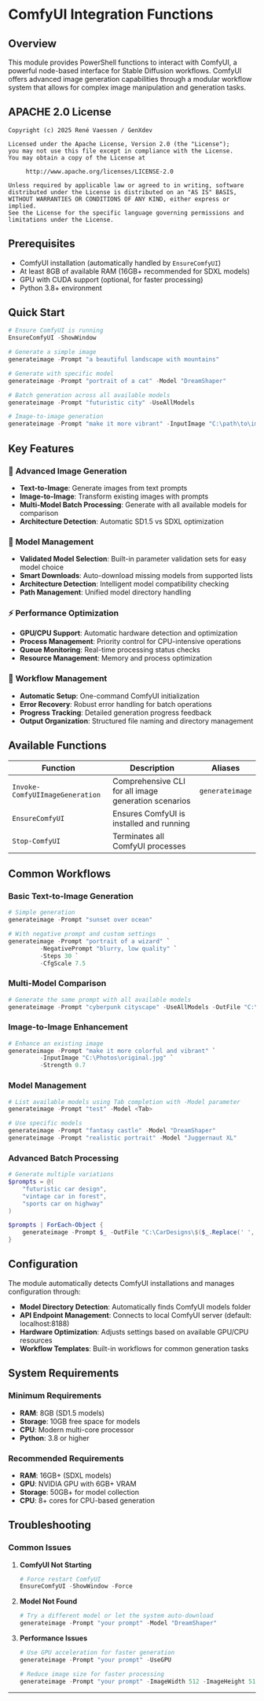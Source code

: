 # ComfyUI Integration Functions

## Overview

This module provides PowerShell functions to interact with ComfyUI, a powerful node-based interface for Stable Diffusion workflows. ComfyUI offers advanced image generation capabilities through a modular workflow system that allows for complex image manipulation and generation tasks.

## APACHE 2.0 License

````text
Copyright (c) 2025 René Vaessen / GenXdev

Licensed under the Apache License, Version 2.0 (the "License");
you may not use this file except in compliance with the License.
You may obtain a copy of the License at

     http://www.apache.org/licenses/LICENSE-2.0

Unless required by applicable law or agreed to in writing, software
distributed under the License is distributed on an "AS IS" BASIS,
WITHOUT WARRANTIES OR CONDITIONS OF ANY KIND, either express or implied.
See the License for the specific language governing permissions and
limitations under the License.

````

## Prerequisites

- ComfyUI installation (automatically handled by `EnsureComfyUI`)
- At least 8GB of available RAM (16GB+ recommended for SDXL models)
- GPU with CUDA support (optional, for faster processing)
- Python 3.8+ environment

## Quick Start

```powershell
# Ensure ComfyUI is running
EnsureComfyUI -ShowWindow

# Generate a simple image
generateimage -Prompt "a beautiful landscape with mountains"

# Generate with specific model
generateimage -Prompt "portrait of a cat" -Model "DreamShaper"

# Batch generation across all available models
generateimage -Prompt "futuristic city" -UseAllModels

# Image-to-image generation
generateimage -Prompt "make it more vibrant" -InputImage "C:\path\to\image.jpg"

```

## Key Features

### 🎨 **Advanced Image Generation**
- **Text-to-Image**: Generate images from text prompts
- **Image-to-Image**: Transform existing images with prompts
- **Multi-Model Batch Processing**: Generate with all available models for comparison
- **Architecture Detection**: Automatic SD1.5 vs SDXL optimization

### 🔧 **Model Management**
- **Validated Model Selection**: Built-in parameter validation sets for easy model choice
- **Smart Downloads**: Auto-download missing models from supported lists
- **Architecture Detection**: Intelligent model compatibility checking
- **Path Management**: Unified model directory handling

### ⚡ **Performance Optimization**
- **GPU/CPU Support**: Automatic hardware detection and optimization
- **Process Management**: Priority control for CPU-intensive operations
- **Queue Monitoring**: Real-time processing status checks
- **Resource Management**: Memory and process optimization

### 🔄 **Workflow Management**
- **Automatic Setup**: One-command ComfyUI initialization
- **Error Recovery**: Robust error handling for batch operations
- **Progress Tracking**: Detailed generation progress feedback
- **Output Organization**: Structured file naming and directory management

## Available Functions

| Function | Description | Aliases |
|----------|-------------|---------|
| `Invoke-ComfyUIImageGeneration` | Comprehensive CLI for all image generation scenarios | `generateimage` |
| `EnsureComfyUI` | Ensures ComfyUI is installed and running | |
| `Stop-ComfyUI` | Terminates all ComfyUI processes | |

## Common Workflows

### Basic Text-to-Image Generation
```powershell
# Simple generation
generateimage -Prompt "sunset over ocean"

# With negative prompt and custom settings
generateimage -Prompt "portrait of a wizard" `
         -NegativePrompt "blurry, low quality" `
         -Steps 30 `
         -CfgScale 7.5
```

### Multi-Model Comparison
```powershell
# Generate the same prompt with all available models
generateimage -Prompt "cyberpunk cityscape" -UseAllModels -OutFile "C:\Comparisons\cyberpunk.png"
```

### Image-to-Image Enhancement
```powershell
# Enhance an existing image
generateimage -Prompt "make it more colorful and vibrant" `
         -InputImage "C:\Photos\original.jpg" `
         -Strength 0.7
```

### Model Management
```powershell
# List available models using Tab completion with -Model parameter
generateimage -Prompt "test" -Model <Tab>

# Use specific models
generateimage -Prompt "fantasy castle" -Model "DreamShaper"
generateimage -Prompt "realistic portrait" -Model "Juggernaut XL"
```

### Advanced Batch Processing
```powershell
# Generate multiple variations
$prompts = @(
    "futuristic car design",
    "vintage car in forest",
    "sports car on highway"
)

$prompts | ForEach-Object {
    generateimage -Prompt $_ -OutFile "C:\CarDesigns\$($_.Replace(' ', '_')).png"
}
```

## Configuration

The module automatically detects ComfyUI installations and manages configuration through:

- **Model Directory Detection**: Automatically finds ComfyUI models folder
- **API Endpoint Management**: Connects to local ComfyUI server (default: localhost:8188)
- **Hardware Optimization**: Adjusts settings based on available GPU/CPU resources
- **Workflow Templates**: Built-in workflows for common generation tasks

## System Requirements

### Minimum Requirements
- **RAM**: 8GB (SD1.5 models)
- **Storage**: 10GB free space for models
- **CPU**: Modern multi-core processor
- **Python**: 3.8 or higher

### Recommended Requirements
- **RAM**: 16GB+ (SDXL models)
- **GPU**: NVIDIA GPU with 6GB+ VRAM
- **Storage**: 50GB+ for model collection
- **CPU**: 8+ cores for CPU-based generation

## Troubleshooting

### Common Issues

1. **ComfyUI Not Starting**
   ```powershell
   # Force restart ComfyUI
   EnsureComfyUI -ShowWindow -Force
   ```

2. **Model Not Found**
   ```powershell
   # Try a different model or let the system auto-download
   generateimage -Prompt "your prompt" -Model "DreamShaper"
   ```

3. **Performance Issues**
   ```powershell
   # Use GPU acceleration for faster generation
   generateimage -Prompt "your prompt" -UseGPU

   # Reduce image size for faster processing
   generateimage -Prompt "your prompt" -ImageWidth 512 -ImageHeight 512
   ```

---